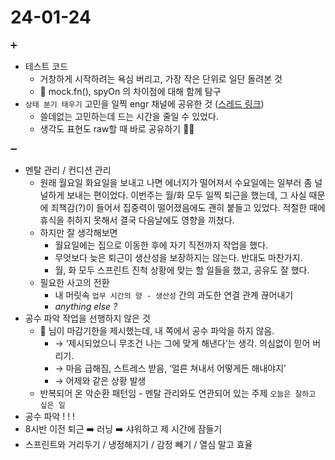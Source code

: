 # 24-01-24

➕

- 테스트 코드
  - 거창하게 시작하려는 욕심 버리고, 가장 작은 단위로 일단 돌려본 것
  - 🥝 mock.fn(), spyOn 의 차이점에 대해 함께 탐구
- `상태 분기 태우기` 고민을 일찍 engr 채널에 공유한 것 ([스레드 링크](https://crashcompany.slack.com/archives/CNLPVBV25/p1706060745195339))
  - 쓸데없는 고민하는데 드는 시간을 줄일 수 있었다.
  - 생각도 표현도 raw할 때 바로 공유하기 👍🏻

➖

- 멘탈 관리 / 컨디션 관리
  - 원래 월요일 화요일을 보내고 나면 에너지가 떨어져서 수요일에는 일부러 좀 널널하게 보내는 편이었다. 이번주는 월/화 모두 일찍 퇴근을 했는데, 그 사실 때문에 죄책감(?)이 들어서 집중력이 떨어졌음에도 괜히 붙들고 있었다. 적절한 때에 휴식을 취하지 못해서 결국 다음날에도 영향을 끼쳤다.
  - 하지만 잘 생각해보면
    - 월요일에는 집으로 이동한 후에 자기 직전까지 작업을 했다.
    - 무엇보다 늦은 퇴근이 생산성을 보장하지는 않는다. 반대도 마찬가지.
    - 월, 화 모두 스프린트 진척 상황에 맞는 할 일들을 했고, 공유도 잘 했다.
  - 필요한 사고의 전환
    - 내 머릿속 `업무 시간의 양 - 생산성` 간의 과도한 연결 관계 끊어내기
    - _anything else ?_
- 공수 파악 작업을 선행하지 않은 것
  - 🥝 님이 마감기한을 제시했는데, 내 쪽에서 공수 파악을 하지 않음.
    - → ‘제시되었으니 무조건 나는 그에 맞게 해낸다’는 생각. 의심없이 믿어 버리기.
    - → 마음 급해짐, 스트레스 받음, ‘얼른 쳐내서 어떻게든 해내야지’
    - → 어제와 같은 상황 발생
  - 반복되어 온 악순환 패턴임 - 멘탈 관리와도 연관되어 있는 주제
    `오늘은 잘하고 싶은 일`
- 공수 파악 ! ! !
- 8시반 이전 퇴근 ➡️ 러닝 ➡️ 샤워하고 제 시간에 잠들기
- 스프린트와 거리두기 / 냉정해지기 / 감정 빼기 / 열심 말고 효율
